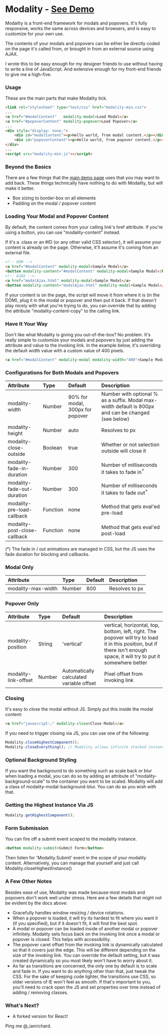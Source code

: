 # Modality - [See Demo](http://ianrichard.github.io/modality/)

Modality is a front-end framework for modals and popovers. It's fully responsive, works the same across devices and browsers, and is easy to customize for your own use.

The contents of your modals and popovers can be either be directly coded on the page it's called from, or brought in from an external source using AJAX.

I wrote this to be easy enough for my designer friends to use without having to write a line of JavaScript.  And extensive enough for my front-end friends to give me a high-five.

### Usage

These are the main parts that make Modality tick.

```html
<link rel="stylesheet" type="text/css" href="modality-min.css">
...
<a href="#modalContent"   modality-modal>Load Modal</a>
<a href="#popoverContent" modality-popover>Load Popover</a>
...
<div style="display: none;">
    <div id="modalContent"><p>Hello world, from modal content.</p></div>
    <div id="popoverContent"><p>Hello world, from popover content.</p></div>
</div>
...
<script src="modality-min.js"></script>
```

### Beyond the Basics

There are a few things that the [main demo page](http://ianrichard.github.io/modality/) uses that you may want to add back.  These things technically have nothing to do with Modality, but will make it better.

- Box sizing to border-box on all elements
- Padding on the modal / popover content

### Loading Your Modal and Popover Content

By default, the content comes from your calling link's href attribute.  If you're using a button, you can use "modality-content" instead.

If it's a .class or an #ID (or any other valid CSS selector), it will assume your content is already on the page. Otherwise, it'll assume it's coming from an external file.

```html
<!-- DOM -->
<a href="#modalContent" modality-modal>Sample Modal</a>
<button modality-content="#modalContent" modality-modal>Sample Modal</button>
<!-- AJAX -->
<a href="modalAjax.html" modality-modal>Sample Modal</a>
<button modality-content="modalAjax.html" modality-modal>Sample Modal</button>
```

If your content is on the page, the script will move it from where it is (in the DOM), plug it in the modal or popover and then put it back. If that doesn't play nicely with what you're trying to do, you can override that by adding the attribute "modality-content-copy" to the calling link.

### Have It Your Way

Don't like what Modality is giving you out-of-the-box? No problem. It's really simple to customize your modals and popovers by just adding the attribute and value to the invoking link. In the example below, it's overriding the default width value with a custom value of 400 pixels.

```html
<a href="#modalContent" modality-modal modality-width="400">Sample Modal</a>
```

### Configurations for Both Modals and Popovers

| Attribute | Type | Default |  Description |
|:-----------|:------|:------|:------|
| modality-width				| Number | 90% for modal, 300px for popover | Number with optional % as a suffix.  Modal max-width default is 800px and can be changed (see below) |
| modality-height				| Number | auto | Resolves to px |
| modality-close-outside		| Boolean | true | Whether or not selection outside will close it |
| modality-fade-in-duration		| Number | 300 | Number of milliseconds it takes to fade in<sup>*</sup> |
| modality-fade-out-duration	| Number | 300 | Number of milliseconds it takes to fade out<sup>*</sup> |
| modality-pre-load-callback	| Function | none | Method that gets eval'ed pre-load |
| modality-post-close-callback	| Function | none | Method that gets eval'ed post-load |

(*) The fade in / out animations are managed in CSS, but the JS uses the fade duration for blocking and callbacks.

### Modal Only

| Attribute | Type | Default |  Description |
|:-----------|:------|:------|:------|
| modality-max-width			| Number | 800 | Resolves to px |

### Popover Only

| Attribute | Type | Default |  Description |
|:-----------|:------|:------|:------|
| modality-position				| String | 'vertical' | vertical, horizontal, top, bottom, left, right.  The popover will try to load it in this position, but if there isn't enough space, it will try to put it somewhere better |
| modality-link-offset			| Number | Automatically calculated variable offset | Pixel offset from invoking link |

### Closing

It's easy to close the modal without JS.  Simply put this inside the modal content:

```html
<a href="javascript:;" modality-close>Close Modal</a>
```

If you need to trigger closing via JS, you can use one of the following:

```javascript
Modality.closeHighestComponent();
Modality.closeEverything(); // Modality allows infinite stacked instances
```

### Optional Background Styling

If you want the background to do something such as scale back or blur when loading a modal, you can do so by adding an attribute of "modality-background-scale" to the container you want to be scaled.  Modality will add a class of modality-modal-background-blur.  You can do as you wish with that.

### Getting the Highest Instance Via JS
```javascript
Modality.getHighestComponent();
```

### Form Submission

You can fire off a submit event scoped to the modality instance.

```html
<button modality-submit>Submit Form</button>
```

Then listen for 'Modality.Submit' event in the scope of your modality content.  Alternatively, you can manage that yourself and just call Modality.closeHighestInstance()

### A Few Other Notes

Besides ease of use, Modality was made because most modals and popovers don't work well under stress.  Here are a few details that might not be evident by the docs above:

- Gracefully handles window resizing / device rotations.
- When a popover is loaded, it will try its hardest to fit where you want it (if you specified), but if it doesn't fit, it will find the best spot.
- A modal or popover can be loaded inside of another modal or popover infinitely.  Modality sets focus back on the invoking link once a modal or popover is closed.  This helps with accessibility.
- The popover caret offset from the invoking link is dynamically calculated so that it covers just the edge.  This will be different depending on the size of the invoking link.  You can override the default setting, but it was created dynamically so you most likely won't have to worry about it.
- As far as transitions are concerned, the only one by default is to scale and fade in.  If you want to do anything other than that, just tweak the CSS.  For the sake of keeping code lighter, the transitions use CSS, so older versions of IE won't feel as smooth.  If that's important to you, you'll need to crack open the JS and set properties over time instead of adding / removing classes.

### What's Next? ###

- A forked version for React!

Ping me @_ianrichard.
